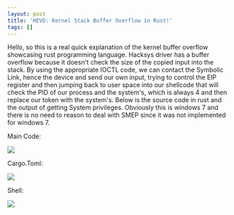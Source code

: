 ```yaml
---
layout: post
title: 'HEVD: Kernel Stack Buffer Overflow in Rust!'
tags: []
---
```

Hello,
so this is a real quick explanation of the kernel buffer overflow showcasing rust programming language.
Hacksys driver has a buffer overflow because it doesn't check the size of the copied input into the stack.
By using the appropriate IOCTL code, we can contact the Symbolic Link, hence the device and send our own input,
trying to control the EIP register and then jumping back to user space into our shellcode that will check the PID 
of our process and the system's, which is always 4 and then replace our token with the system's.
Below is the source code in rust and the output of getting System privileges.
Obviously this is windows 7 and there is no need to reason to deal with SMEP since it was not implemented for windows 7.

Main Code:

[![](https://trickster0.files.wordpress.com/2019/04/rust1.png)](https://trickster0.files.wordpress.com/2019/04/rust1.png)

Cargo.Toml:

[![](https://trickster0.files.wordpress.com/2019/04/rust2.png)](https://trickster0.files.wordpress.com/2019/04/rust2.png)

Shell:

[![](https://trickster0.files.wordpress.com/2019/04/rust3.png)](https://trickster0.files.wordpress.com/2019/04/rust3.png)
